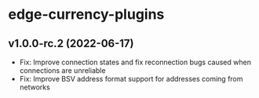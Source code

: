 # edge-currency-plugins

## v1.0.0-rc.2 (2022-06-17)

- Fix: Improve connection states and fix reconnection bugs caused when connections are unreliable
- Fix: Improve BSV address format support for addresses coming from networks

